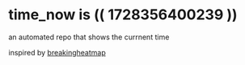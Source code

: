 # time_now is (( 1728356400239 ))

an automated repo that shows the currnent time

inspired by [breakingheatmap](https://github.com/breakingheatmap/breakingheatmap)